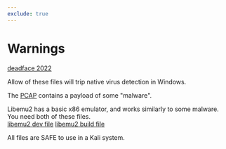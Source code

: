 ```yaml
---
exclude: true
---
```

# Warnings

[deadface 2022](..)  

Allow of these files will trip native virus detection in Windows.  

The [PCAP](intercepted.pcap) contains a payload of some "malware". 

Libemu2 has a basic x86 emulator, and works similarly to some malware. You need both of these files.  
[libemu2 dev file](libemu-dev_0.2.0+git20120122-1.2build1_amd64.deb)
[libemu2 build file](libemu2_0.2.0+git20120122-1.2build1_amd64.deb)

All files are SAFE to use in a Kali system.
